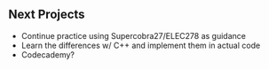 ## Next Projects
- Continue practice using Supercobra27/ELEC278 as guidance
- Learn the differences w/ C++ and implement them in actual code
- Codecademy?
